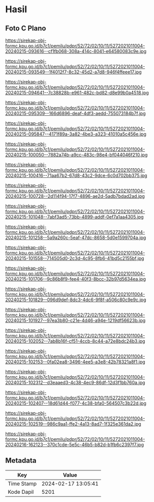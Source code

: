 # Hasil

## Foto C Plano

https://sirekap-obj-formc.kpu.go.id/b7c1/pemilu/pdpr/52/72/02/10/11/5272021011004-20240215-093616--cf1fb068-308a-414c-8041-e64580083c9e.jpg

https://sirekap-obj-formc.kpu.go.id/b7c1/pemilu/pdpr/52/72/02/10/11/5272021011004-20240215-093549--1f4012f7-8c32-45d2-a7d8-946f4ffeee17.jpg

https://sirekap-obj-formc.kpu.go.id/b7c1/pemilu/pdpr/52/72/02/10/11/5272021011004-20240215-094641--7c38828b-e961-482c-bd82-d8e99b0a4518.jpg

https://sirekap-obj-formc.kpu.go.id/b7c1/pemilu/pdpr/52/72/02/10/11/5272021011004-20240215-095309--166d6896-deaf-4df3-aedd-755073184b7f.jpg

https://sirekap-obj-formc.kpu.go.id/b7c1/pemilu/pdpr/52/72/02/10/11/5272021011004-20240215-095847--4171f89a-3a82-4be3-a323-41010a5c456e.jpg

https://sirekap-obj-formc.kpu.go.id/b7c1/pemilu/pdpr/52/72/02/10/11/5272021011004-20240215-100050--7882a74b-a9cc-483c-98e4-bf044046f210.jpg

https://sirekap-obj-formc.kpu.go.id/b7c1/pemilu/pdpr/52/72/02/10/11/5272021011004-20240215-100416--71aa67b2-67d8-43c2-9dce-6c0d702bb375.jpg

https://sirekap-obj-formc.kpu.go.id/b7c1/pemilu/pdpr/52/72/02/10/11/5272021011004-20240215-100728--2d114f94-17f7-4896-ae2d-5adb7bdad2ad.jpg

https://sirekap-obj-formc.kpu.go.id/b7c1/pemilu/pdpr/52/72/02/10/11/5272021011004-20240215-101048--7abf3ad5-73bb-4899-addf-0ef7a1aa4305.jpg

https://sirekap-obj-formc.kpu.go.id/b7c1/pemilu/pdpr/52/72/02/10/11/5272021011004-20240215-101258--5a9a260c-5eaf-47dc-8658-5d0e1599704a.jpg

https://sirekap-obj-formc.kpu.go.id/b7c1/pemilu/pdpr/52/72/02/10/11/5272021011004-20240215-101558--714505d0-2c3d-4c95-8fb6-41bd5c2155bf.jpg

https://sirekap-obj-formc.kpu.go.id/b7c1/pemilu/pdpr/52/72/02/10/11/5272021011004-20240215-101706--9c86b8f9-fee4-40f3-8bcc-32b97d5634ea.jpg

https://sirekap-obj-formc.kpu.go.id/b7c1/pemilu/pdpr/52/72/02/10/11/5272021011004-20240215-101829--096d9def-8dc3-4dc6-9f8f-a506c80c9e9c.jpg

https://sirekap-obj-formc.kpu.go.id/b7c1/pemilu/pdpr/52/72/02/10/11/5272021011004-20240215-101927--97ea3b80-c21e-4d46-a94e-1219df56623b.jpg

https://sirekap-obj-formc.kpu.go.id/b7c1/pemilu/pdpr/52/72/02/10/11/5272021011004-20240215-102052--7ab8b16f-cf51-4ccb-8c44-a72e8bdc24b3.jpg

https://sirekap-obj-formc.kpu.go.id/b7c1/pemilu/pdpr/52/72/02/10/11/5272021011004-20240215-102153--0fa02ea8-3496-4ee5-a3e8-42b78321a8f1.jpg

https://sirekap-obj-formc.kpu.go.id/b7c1/pemilu/pdpr/52/72/02/10/11/5272021011004-20240215-102312--d3eaaed3-4c38-4ec9-86df-12d3f1bb760a.jpg

https://sirekap-obj-formc.kpu.go.id/b7c1/pemilu/pdpr/52/72/02/10/11/5272021011004-20240215-102407--18d61d44-f077-4c38-bfa0-564507c3b22d.jpg

https://sirekap-obj-formc.kpu.go.id/b7c1/pemilu/pdpr/52/72/02/10/11/5272021011004-20240215-102519--986c9aa1-ffe2-4a13-8ad7-1f325e361da2.jpg

https://sirekap-obj-formc.kpu.go.id/b7c1/pemilu/pdpr/52/72/02/10/11/5272021011004-20240216-162123--370c1cde-5e5c-46b5-b82d-b1fb6c2397f7.jpg


## Metadata

| Key        | Value               |
| ---------- | ------------------- |
| Time Stamp | 2024-02-17 13:05:41 |
| Kode Dapil | 5201                |



